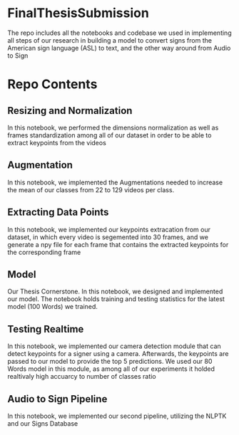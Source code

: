# FinalThesisSubmission

The repo includes all the notebooks and codebase we used in implementing all steps of our research in building a model to convert signs from the American sign language (ASL) to text, and the other way around from Audio to Sign 



# Repo Contents 

## Resizing and Normalization 

In this notebook, we performed the dimensions normalization as well as frames standardization among all of our dataset in order to be able to extract keypoints from the videos 

## Augmentation 

In this notebook, we implemented the Augmentations needed to increase the mean of our classes from 22 to 129 videos per class. 

## Extracting Data Points

In this notebook, we implemented our keypoints extracation from our dataset, in which every video is segemented into 30 frames, and we generate a npy file for each frame that contains the extracted keypoints for the corresponding frame

## Model

Our Thesis Cornerstone. In this notebook, we designed and implemented our model. The notebook holds training and testing statistics for the latest model (100 Words) we trained. 

## Testing Realtime

In this notebook, we implemented our camera detection module that can detect keypoints for a signer using a camera. Afterwards, the keypoints are passed to our model to provide the top 5 predictions. We used our 80 Words model in this module, as among all of our experiments it holded realtivaly high accuarcy to number of classes ratio 

## Audio to Sign Pipeline 

In this notebook, we implemented our second pipeline, utilizing the NLPTK and our Signs Database 
